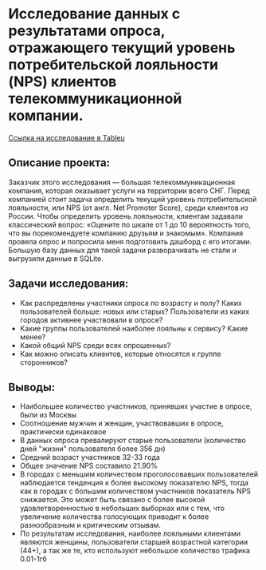 # Исследование данных с результатами опроса, отражающего текущий уровень потребительской лояльности (NPS) клиентов телекоммуникационной компании.
[Ссылка на исследование в Tableu]( https://public.tableau.com/views/NPSv2_17156153556170/NPS?:language=en-GB&:sid=&:display_count=n&:origin=viz_share_link)
## Описание проeкта:
Заказчик этого исследования — большая телекоммуникационная компания, которая оказывает услуги на территории всего СНГ. Перед компанией стоит задача определить текущий уровень потребительской лояльности, или NPS (от англ. Net Promoter Score), среди клиентов из России.
Чтобы определить уровень лояльности, клиентам задавали классический вопрос: «Оцените по шкале от 1 до 10 вероятность того, что вы порекомендуете компанию друзьям и знакомым».
Компания провела опрос и попросила меня подготовить дашборд с его итогами. Большую базу данных для такой задачи разворачивать не стали и выгрузили данные в SQLite.
## Задачи исследования:
- Как распределены участники опроса по возрасту и полу? Каких пользователей больше: новых или старых? Пользователи из каких городов активнее участвовали в опросе?
- Какие группы пользователей наиболее лояльны к сервису? Какие менее?
- Какой общий NPS среди всех опрошенных?
- Как можно описать клиентов, которые относятся к группе cторонников?
## Выводы:
- Наибольшее количество участников, принявших участие в опросе, были из Москвы
- Соотношение мужчин и женщин, участвовавших в опросе, практически одинаковое
- В данных опроса превалируют старые пользователи (количество дней "жизни" пользователя более 356 дн)
- Средний возраст участников 32-33 года
- Общее значение NPS составило 21.90%
- В городах с меньшим количеством проголосовавших пользователей наблюдается тенденция к более высокому показателю NPS, тогда как в городах с большим количеством участников показатель NPS снижается. Это может быть связано с более высокой удовлетворенностью в небольших выборках или с тем, что увеличение количества голосующих приводит к более разнообразным и критическим отзывам.
- По результатам исследования, наиболее лояльными клиентами являются женщины, пользователи старшей возрастной категории (44+), а так же те, кто используют небольшое количество трафика 0.01-1гб
